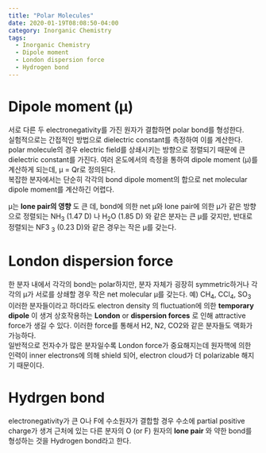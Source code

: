 ```yaml
---
title: "Polar Molecules"
date: 2020-01-19T08:08:50-04:00
category: Inorganic Chemistry
tags:
  - Inorganic Chemistry
  - Dipole moment
  - London dispersion force
  - Hydrogen bond
---
```


# Dipole moment (μ)
서로 다른 두 electronegativity를 가진 원자가 결합하면 polar bond를 형성한다.  
실험적으로는 간접적인 방법으로 dielectric constant를 측정하여 이를 계산한다.
polar molecule의 경우 electric field를 상쇄시키는 방향으로 정렬되기 때문에 큰 dielectric constant를 가진다.
여러 온도에서의 측정을 통하여 dipole moment (μ)를 계산하게 되는데, μ = Qr로 정의된다.  
복잡한 분자에서는 단순히 각각의 bond dipole moment의 합으로 net molecular dipole moment를 계산하긴 어렵다.  

μ는 __lone pair의 영향__ 도 큰 데, bond에 의한 net μ와 lone pair에 의한 μ가 같은 방향으로 정렬되는 NH<sub>3</sub> (1.47 D) 나 H<sub>2</sub>O (1.85 D) 와 같은 분자는 큰 μ를 갖지만, 반대로 정렬되는 NF3 <sub>3</sub> (0.23 D)와 같은 경우는 작은 μ를 갖는다.  

# London dispersion force
한 분자 내에서 각각의 bond는 polar하지만, 분자 자체가 굉장히 symmetric하거나 각각의 μ가 서로를 상쇄할 경우 작은 net molecular μ를 갖는다. 예) CH<sub>4</sub>, CCl<sub>4</sub>, SO<sub>3</sub>  
이러한 분자들이라고 하더라도 electron density 의 fluctuation에 의한 __temporary dipole__ 이 생겨 상호작용하는 __London__ or __dispersion forces__ 로 인해 attractive force가 생길 수 있다. 이러한 force를 통해서 H2, N2, CO2와 같은 분자들도 액화가 가능하다.  
일반적으로 전자수가 많은 분자일수록 London force가 중요해지는데 원자핵에 의한 인력이 inner electrons에 의해 shield 되어, electron cloud가 더 polarizable 해지기 때문이다.  

# Hydrgen bond
electronegativity가 큰 O나 F에 수소원자가 결합할 경우 수소에 partial positive charge가 생겨 근처에 있는 다른 분자의 O (or F) 원자의 __lone pair__ 와 약한 bond를 형성하는 것을 Hydrogen bond라고 한다.  



